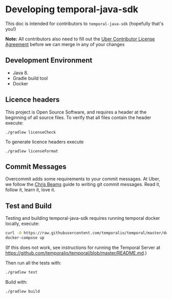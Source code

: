 # Developing temporal-java-sdk

This doc is intended for contributors to `temporal-java-sdk` (hopefully that's you!)

**Note:** All contributors also need to fill out the [Uber Contributor License Agreement](http://t.uber.com/cla) before we can merge in any of your changes

## Development Environment

* Java 8.
* Gradle build tool
* Docker

## Licence headers

This project is Open Source Software, and requires a header at the beginning of
all source files. To verify that all files contain the header execute:

```lang=bash
./gradlew licenseCheck
```

To generate licence headers execute

```lang=bash
./gradlew licenseFormat
```

## Commit Messages

Overcommit adds some requirements to your commit messages. At Uber, we follow the
[Chris Beams](http://chris.beams.io/posts/git-commit/) guide to writing git
commit messages. Read it, follow it, learn it, love it.

## Test and Build

Testing and building temporal-java-sdk requires running temporal docker locally, execute:

```bash
curl -O https://raw.githubusercontent.com/temporalio/temporal/master/docker/docker-compose.yml
docker-compose up
```

(If this does not work, see instructions for running the Temporal Server at https://github.com/temporalio/temporal/blob/master/README.md.)

Then run all the tests with:

```bash
./gradlew test
```

Build with:

```bash
./gradlew build
```
